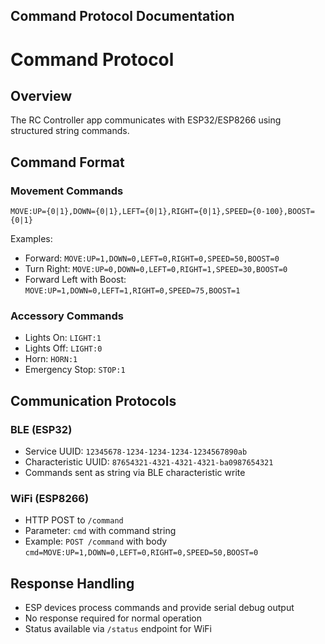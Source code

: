 ## Command Protocol Documentation 

# Command Protocol

## Overview
The RC Controller app communicates with ESP32/ESP8266 using structured string commands.

## Command Format

### Movement Commands
```
MOVE:UP={0|1},DOWN={0|1},LEFT={0|1},RIGHT={0|1},SPEED={0-100},BOOST={0|1}
```

Examples:
- Forward: `MOVE:UP=1,DOWN=0,LEFT=0,RIGHT=0,SPEED=50,BOOST=0`
- Turn Right: `MOVE:UP=0,DOWN=0,LEFT=0,RIGHT=1,SPEED=30,BOOST=0`
- Forward Left with Boost: `MOVE:UP=1,DOWN=0,LEFT=1,RIGHT=0,SPEED=75,BOOST=1`

### Accessory Commands
- Lights On: `LIGHT:1`
- Lights Off: `LIGHT:0`
- Horn: `HORN:1`
- Emergency Stop: `STOP:1`

## Communication Protocols

### BLE (ESP32)
- Service UUID: `12345678-1234-1234-1234-1234567890ab`
- Characteristic UUID: `87654321-4321-4321-4321-ba0987654321`
- Commands sent as string via BLE characteristic write

### WiFi (ESP8266)
- HTTP POST to `/command`
- Parameter: `cmd` with command string
- Example: `POST /command` with body `cmd=MOVE:UP=1,DOWN=0,LEFT=0,RIGHT=0,SPEED=50,BOOST=0`

## Response Handling
- ESP devices process commands and provide serial debug output
- No response required for normal operation
- Status available via `/status` endpoint for WiFi
